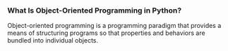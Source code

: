 

###  What Is Object-Oriented Programming in Python?
Object-oriented programming is a programming paradigm that provides a means of structuring programs so that properties and behaviors are bundled into individual objects.
